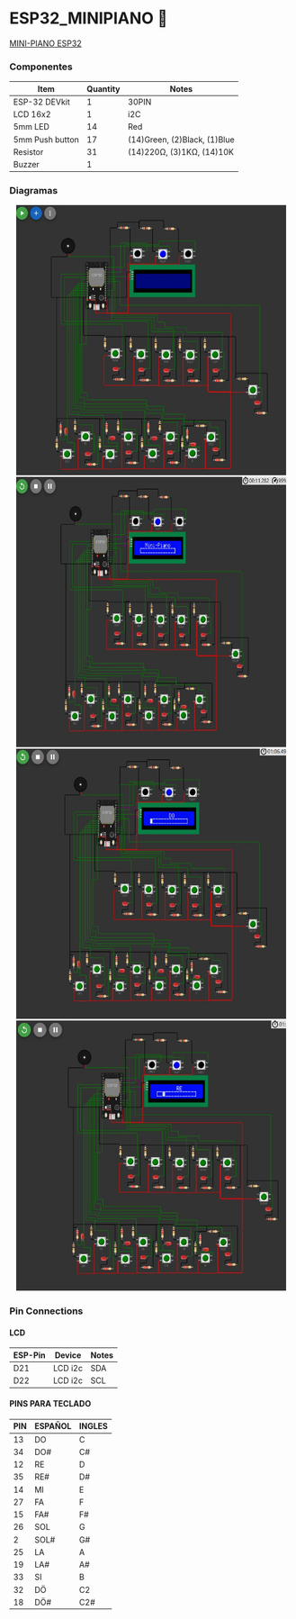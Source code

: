 # ESP32_MINIPIANO 🎹
<a href="https://wokwi.com/projects/367655907065697281" target="_blank" onclick="window.open('https://wokwi.com/projects/367655907065697281','name','width=600,height=400')">MINI-PIANO ESP32</a>

### Componentes
| Item             | Quantity | Notes                         |
| ---------------- | -------- | ----------------------------- |
| ESP-32 DEVkit    | 1        |  30PIN                             |
| LCD 16x2         | 1        | i2C                           |
| 5mm LED          | 14       | Red                           |
| 5mm Push button  | 17       | (14)Green, (2)Black, (1)Blue  |
| Resistor         | 31       | (14)220Ω, (3)1KΩ, (14)10K     |
| Buzzer           | 1        |                               |


### Diagramas
<p align="center">
<img src="DIAGRAMAS/Portapapeles01.jpg" width="480" height="480" alt="Diagrama 01">
<img src="DIAGRAMAS/Portapapeles02.jpg" width="480" height="480" alt="Diagrama 02">
<img src="DIAGRAMAS/Portapapeles03.jpg" width="480" height="480" alt="Diagrama 03">
<img src="DIAGRAMAS/Portapapeles04.jpg" width="480" height="480" alt="Diagrama 04">
</p>

### Pin Connections
#### LCD
| ESP-Pin     | Device        |Notes 
| ----------- | ------------- |------------- |
| D21         | LCD i2c       | SDA          |
| D22         | LCD i2c       | SCL          |



#### PINS PARA TECLADO 	  
| PIN         | ESPAÑOL | INGLES | 
| ----------- | ------- |------- |
| 13          | DO      | C      | 
| 34          | DO#     | C#     | 
| 12          | RE      | D      | 
| 35          | RE#     | D#     | 
| 14          | MI      | E      | 
| 27          | FA      | F      | 
| 15          | FA#     | F#     | 
| 26          | SOL     | G      | 
| 2           | SOL#    | G#     | 
| 25          | LA      | A      | 
| 19          | LA#     | A#     | 
| 33          | SI      | B      | 
| 32          | DÖ      | C2     | 
| 18          | DÖ#     | C2#    | 

